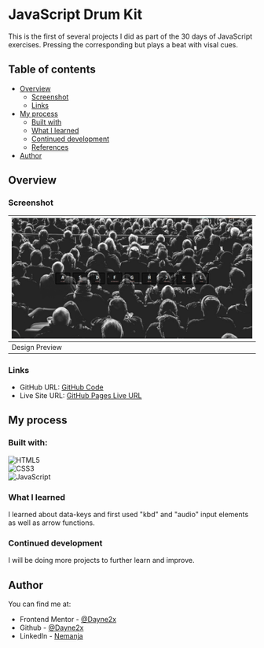 # JavaScript Drum Kit

This is the first of several projects I did as part of the 30 days of JavaScript exercises. Pressing the corresponding but plays a beat with visal cues.

## Table of contents

- [Overview](#overview)
  - [Screenshot](#screenshot)
  - [Links](#links)
- [My process](#my-process)
  - [Built with](#built-with)
  - [What I learned](#what-i-learned)
  - [Continued development](#continued-development)
  - [References](#references)
- [Author](#author)

## Overview

### Screenshot
| ![](./design/design.png) 
| ------------------------------ |
| Design Preview                |

### Links

- GitHub URL: [GitHub Code](https://github.com/Dayne2x/JavaScript-Drum-Kit)
- Live Site URL: [GitHub Pages Live URL](https://dayne2x.github.io/JavaScript-Drum-Kit/)

## My process

### Built with:

![HTML5](https://img.shields.io/badge/html5-%23E34F26.svg?style=for-the-badge&logo=html5&logoColor=white) <br>
![CSS3](https://img.shields.io/badge/css3-%231572B6.svg?style=for-the-badge&logo=css3&logoColor=white) <br>
![JavaScript](https://img.shields.io/badge/javascript-%23323330.svg?style=for-the-badge&logo=javascript&logoColor=%23F7DF1E)


### What I learned

I learned about data-keys and first used "kbd" and "audio" input elements as well as arrow functions.


### Continued development

I will be doing more projects to further learn and improve.


## Author
You can find me at:

- Frontend Mentor - [@Dayne2x](https://www.frontendmentor.io/profile/Dayne2x)
- Github - [@Dayne2x](https://github.com/Dayne2x)
- LinkedIn - [Nemanja](https://www.linkedin.com/in/nemanjadayne/)

